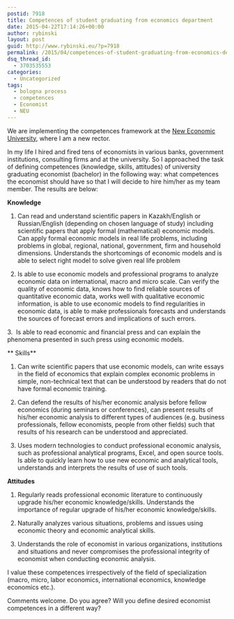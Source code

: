 ```yaml
---
postid: 7918
title: Competences of student graduating from economics department
date: 2015-04-22T17:14:26+00:00
author: rybinski
layout: post
guid: http://www.rybinski.eu/?p=7918
permalink: /2015/04/competences-of-student-graduating-from-economics-department/
dsq_thread_id:
  - 3703535553
categories:
  - Uncategorized
tags:
  - bologna process
  - competences
  - Economist
  - NEU
---
```

We are implementing the competences framework at the [New Economic University](http://www.neu.edu.kz), where I am a new rector.

In my life I hired and fired tens of economists in various banks, government institutions, consulting firms and at the university. So I approached the task of defining competences (knowledge, skills, attitudes) of university graduating economist (bachelor) in the following way: what competences the economist should have so that I will decide to hire him/her as my team member. The results are below:

**Knowledge**

1. Can read and understand scientific papers in Kazakh/English or Russian/English (depending on chosen language of study) including scientific papers that apply formal (mathematical) economic models. Can apply formal economic models in real life problems, including problems in global, regional, national, government, firm and household dimensions. Understands the shortcomings of economic models and is able to select right model to solve given real life problem

2. Is able to use economic models and professional programs to analyze economic data on international, macro and micro scale. Can verify the quality of economic data, knows how to find reliable sources of quantitative economic data, works well with qualitative economic information, is able to use economic models to find regularities in economic data, is able to make professionals forecasts and understands the sources of forecast errors and implications of such errors.

3.  Is able to read economic and financial press and can explain the phenomena presented in such press using economic models.

** Skills**

1. Can write scientific papers that use economic models, can write essays in the field of economics that explain complex economic problems in simple, non-technical text that can be understood by readers that do not have formal economic training.

2. Can defend the results of his/her economic analysis before fellow economics (during seminars or conferences), can present results of his/her economic analysis to different types of audiences (e.g. business professionals, fellow economists, people from other fields) such that results of his research can be understood and appreciated.

3. Uses modern technologies to conduct professional economic analysis, such as professional analytical programs, Excel, and open source tools. Is able to quickly learn how to use new economic and analytical tools, understands and interprets the results of use of such tools.

**Attitudes**

1. Regularly reads professional economic literature to continuously upgrade his/her economic knowledge/skills. Understands the importance of regular upgrade of his/her economic knowledge/skills.

2. Naturally analyzes various situations, problems and issues using economic theory and economic analytical skills.

3. Understands the role of economist in various organizations, institutions and situations and never compromises the professional integrity of economist when conducting economic analysis.

I value these competences irrespectively of the field of specialization (macro, micro, labor economics, international economics, knowledge economics etc.).

Comments welcome. Do you agree? Will you define desired economist competences in a different way?
